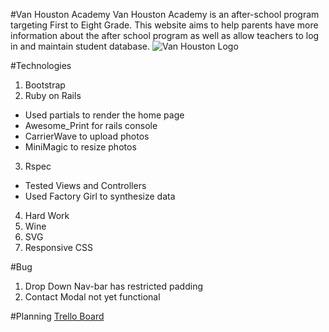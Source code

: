 #Van Houston Academy
Van Houston Academy is an after-school program targeting First to Eight Grade. This website aims to help parents have more information about the after school program as well as allow teachers to log in and maintain student database.
![Van Houston Logo](https://scontent-iad3-1.xx.fbcdn.net/hphotos-xap1/t31.0-8/12291179_1484743985165093_2689728811524353458_o.jpg)


#Technologies
1. Bootstrap
2. Ruby on Rails
  * Used partials to render the home page
  * Awesome_Print for rails console
  * CarrierWave to upload photos
  * MiniMagic to resize photos
3. Rspec
  * Tested Views and Controllers
  * Used Factory Girl to synthesize data
4. Hard Work
5. Wine
6. SVG
7. Responsive CSS

#Bug
1. Drop Down Nav-bar has restricted padding
2. Contact Modal not yet functional

#Planning
[Trello Board](https://trello.com/b/Hcx82oZ9/van-houston-database)
